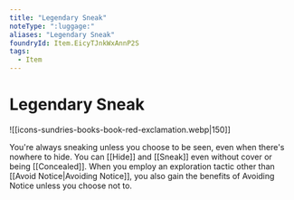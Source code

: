 ```yaml
---
title: "Legendary Sneak"
noteType: ":luggage:"
aliases: "Legendary Sneak"
foundryId: Item.EicyTJnkWxAnnP2S
tags:
  - Item
---
```


# Legendary Sneak
![[icons-sundries-books-book-red-exclamation.webp|150]]

You're always sneaking unless you choose to be seen, even when there's nowhere to hide. You can [[Hide]] and [[Sneak]] even without cover or being [[Concealed]]. When you employ an exploration tactic other than [[Avoid Notice|Avoiding Notice]], you also gain the benefits of Avoiding Notice unless you choose not to.
